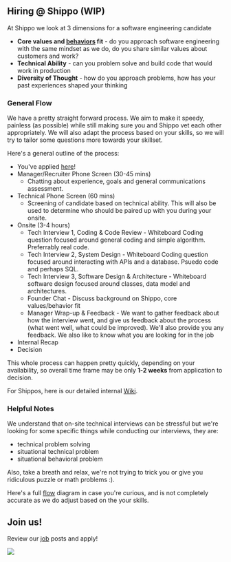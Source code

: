 ## Hiring @ Shippo (WIP)

At Shippo we look at 3 dimensions for a software engineering candidate

* __Core values and [behaviors](README.md) fit__ - do you approach software engineering with the same mindset as we do, do you share similar values about customers and work?
* __Technical Ability__ - can you problem solve and build code that would work in production
* __Diversity of Thought__ - how do you approach problems, how has your past experiences shaped your thinking

### General Flow

We have a pretty straight forward process.  We aim to make it speedy, painless (as possible) while still making sure you and Shippo vet each other appropriately.  We will also adapt the process based on your skills, so we will try to tailor some questions more towards your skillset.

Here's a general outline of the process:

* You've applied [here](https://goshippo.com/jobs/)!
* Manager/Recruiter Phone Screen (30-45 mins)
  * Chatting about experience, goals and general communications assessment.
* Technical Phone Screen (60 mins)
  * Screening of candidate based on technical ability.  This will also be used to determine who should be paired up with you during your onsite.
* Onsite (3-4 hours)
  * Tech Interview 1, Coding & Code Review - Whiteboard Coding question focused around general coding and simple algorithm.  Preferrably real code.
  * Tech Interview 2, System Design - Whiteboard Coding question focused around interacting with APIs and a database.  Psuedo code and perhaps SQL.
  * Tech Interview 3, Software Design & Architecture - Whiteboard software design focused around classes, data model and architectures.
  * Founder Chat - Discuss background on Shippo, core values/behavior fit
  * Manager Wrap-up & Feedback - We want to gather feedback about how the interview went, and give us feedback about the process (what went well, what could be improved).  We'll also provide you any feedback.  We also like to know what you are looking for in the job
* Internal Recap
* Decision

This whole process can happen pretty quickly, depending on your availability, so overall time frame may be only __1-2 weeks__ from application to decision.

For Shippos, here is our detailed internal [Wiki](https://shippo.atlassian.net/wiki/spaces/SW/pages/46530584/Engineering+Recruiting+Process).

### Helpful Notes

We understand that on-site technical interviews can be stressful but we're looking for some specific things while conducting our interviews, they are:

* technical problem solving
* situational technical problem
* situational behavioral problem

Also, take a breath and relax, we're not trying to trick you or give you ridiculous puzzle or math problems :).

Here's a full [flow](rsrcs/hiring_tree.png) diagram in case you're curious, and is not completely accurate as we do adjust based on the your skills.

## Join us!

Review our [job](ttps://goshippo.com/jobs/) posts and apply!

<img src=rsrcs/shippo_hello.gif>
